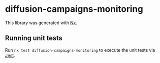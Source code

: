 # diffusion-campaigns-monitoring

This library was generated with [Nx](https://nx.dev).

## Running unit tests

Run `nx test diffusion-campaigns-monitoring` to execute the unit tests via [Jest](https://jestjs.io).
